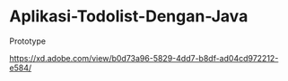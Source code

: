 ﻿# Aplikasi-Todolist-Dengan-Java

 Prototype

 https://xd.adobe.com/view/b0d73a96-5829-4dd7-b8df-ad04cd972212-e584/

